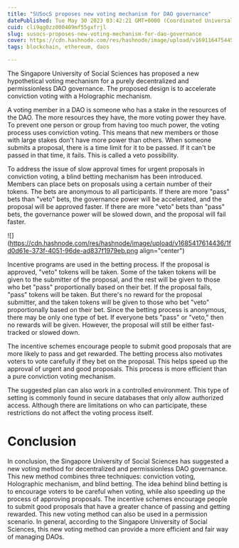 ```yaml
---
title: "SUSocS proposes new voting mechanism for DAO governance"
datePublished: Tue May 30 2023 03:42:21 GMT+0000 (Coordinated Universal Time)
cuid: cli9qg0zz000409mf55gxfrjl
slug: susocs-proposes-new-voting-mechanism-for-dao-governance
cover: https://cdn.hashnode.com/res/hashnode/image/upload/v1691164754458/c8e00934-5eba-4f97-b8d3-023ca44449c9.png
tags: blockchain, ethereum, daos

---
```


The Singapore University of Social Sciences has proposed a new hypothetical voting mechanism for a purely decentralized and permissionless DAO governance. The proposed design is to accelerate conviction voting with a Holographic mechanism.

A voting member in a DAO is someone who has a stake in the resources of the DAO. The more resources they have, the more voting power they have. To prevent one person or group from having too much power, the voting process uses conviction voting. This means that new members or those with large stakes don't have more power than others. When someone submits a proposal, there is a time limit for it to be passed. If it can't be passed in that time, it fails. This is called a veto possibility.

To address the issue of slow approval times for urgent proposals in conviction voting, a blind betting mechanism has been introduced. Members can place bets on proposals using a certain number of their tokens. The bets are anonymous to all participants. If there are more "pass" bets than "veto" bets, the governance power will be accelerated, and the proposal will be approved faster. If there are more "veto" bets than "pass" bets, the governance power will be slowed down, and the proposal will fail faster.

![](https://cdn.hashnode.com/res/hashnode/image/upload/v1685417614436/1fd0d61e-373f-4051-96de-ad837f1979eb.png align="center")

Incentive programs are used in the betting process. If the proposal is approved, "veto" tokens will be taken. Some of the taken tokens will be given to the submitter of the proposal, and the rest will be given to those who bet "pass" proportionally based on their bet. If the proposal fails, "pass" tokens will be taken. But there's no reward for the proposal submitter, and the taken tokens will be given to those who bet "veto" proportionally based on their bet. Since the betting process is anonymous, there may be only one type of bet. If everyone bets "pass" or "veto," then no rewards will be given. However, the proposal will still be either fast-tracked or slowed down.

The incentive schemes encourage people to submit good proposals that are more likely to pass and get rewarded. The betting process also motivates voters to vote carefully if they bet on the proposal. This helps speed up the approval of urgent and good proposals. This process is more efficient than a pure conviction voting mechanism.

The suggested plan can also work in a controlled environment. This type of setting is commonly found in secure databases that only allow authorized access. Although there are limitations on who can participate, these restrictions do not affect the voting process itself.

# Conclusion

In conclusion, the Singapore University of Social Sciences has suggested a new voting method for decentralized and permissionless DAO governance. This new method combines three techniques: conviction voting, Holographic mechanism, and blind betting. The idea behind blind betting is to encourage voters to be careful when voting, while also speeding up the process of approving proposals. The incentive schemes encourage people to submit good proposals that have a greater chance of passing and getting rewarded. This new voting method can also be used in a permission scenario. In general, according to the Singapore University of Social Sciences, this new voting method can provide a more efficient and fair way of managing DAOs.